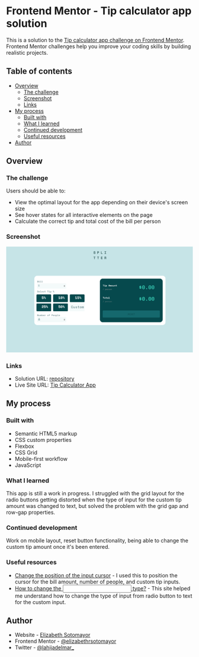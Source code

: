 # Frontend Mentor - Tip calculator app solution

This is a solution to the [Tip calculator app challenge on Frontend Mentor](https://www.frontendmentor.io/challenges/tip-calculator-app-ugJNGbJUX). Frontend Mentor challenges help you improve your coding skills by building realistic projects.

## Table of contents

- [Overview](#overview)
  - [The challenge](#the-challenge)
  - [Screenshot](#screenshot)
  - [Links](#links)
- [My process](#my-process)
  - [Built with](#built-with)
  - [What I learned](#what-i-learned)
  - [Continued development](#continued-development)
  - [Useful resources](#useful-resources)
- [Author](#author)

## Overview

### The challenge

Users should be able to:

- View the optimal layout for the app depending on their device's screen size
- See hover states for all interactive elements on the page
- Calculate the correct tip and total cost of the bill per person

### Screenshot

![](screenshot.png)

### Links

- Solution URL: [repository](https://github.com/elizabethrsotomayor/tip-calculator-app-main)
- Live Site URL: [Tip Calculator App](https://elizabethrsotomayor.github.io/tip-calculator-app-main/)

## My process

### Built with

- Semantic HTML5 markup
- CSS custom properties
- Flexbox
- CSS Grid
- Mobile-first workflow
- JavaScript

### What I learned

This app is still a work in progress. I struggled with the grid layout for the radio buttons getting distorted when the type of input for the custom tip amount was changed to text, but solved the problem with the grid gap and row-gap properties.

### Continued development

Work on mobile layout, reset button functionality, being able to change the custom tip amount once it's been entered.

### Useful resources

- [Change the position of the input cursor](https://stackoverflow.com/questions/6814258/how-can-i-change-the-position-of-the-input-cursor-in-text-fields-to-be-right-jus) - I used this to position the cursor for the bill amount, number of people, and custom tip inputs.
- [How to change the <input> type?](https://www.geeksforgeeks.org/how-to-change-the-input-type/) - This site helped me understand how to change the type of input from radio button to text for the custom input.

## Author

- Website - [Elizabeth Sotomayor](https://elizabethrsotomayor.github.io/somyo2/)
- Frontend Mentor - [@elizabethrsotomayor](https://www.frontendmentor.io/profile/elizabethrsotomayor)
- Twitter - [@lahijadelmar\_](https://www.twitter.com/lahijadelmar_)
